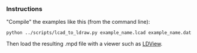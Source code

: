 ### Instructions ###
"Compile" the examples like this (from the command line):
```
python ../scripts/lcad_to_ldraw.py example_name.lcad example_name.dat
```
Then load the resulting .mpd file with a viewer such as [LDView](http://ldview.sourceforge.net/).
